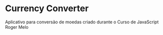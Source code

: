 # Currency Converter
Aplicativo para conversão de moedas criado durante o Curso de JavaScript Roger Melo
